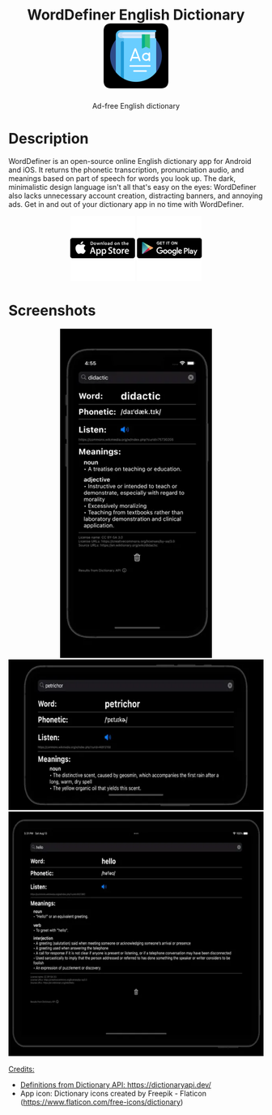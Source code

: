 <h1 align="center">
  WordDefiner English Dictionary
  <br>
  <a href="https://apps.apple.com/app/worddefiner-english-dictionary/id1637774027"><img alt="icon" width="128" height="128" src="readme_icon.png"></a>
</h1>
<div align="center">
  Ad-free English dictionary
</div>

# Description

WordDefiner is an open-source online English dictionary app for Android and iOS. It returns the phonetic transcription, pronunciation audio, and meanings based on part of speech for words you look up. The dark, minimalistic design language isn't all that's easy on the eyes: WordDefiner also lacks unnecessary account creation, distracting banners, and annoying ads. Get in and out of your dictionary app in no time with WordDefiner.

<div align="center">
    <img alt="AppStoreButton" width="128" height="128" src="ListingMaterials\app_store_button_128x128.png"> <img alt="PlayStoreButton" width="128" height="128" src="ListingMaterials\play_store_button_128x128.png">
</div>

# Screenshots

<div align="center">
    <a href="https://apps.apple.com/app/worddefiner-english-dictionary/id1637774027"><img alt="Screenshot" width="300" height="649" src="screenshots/iphone_portrait.webp">
    <a href="https://play.google.com/store/apps/details?id=com.nocturnaldevlab.WordDefiner"> 
    <img alt="icon" width="643" height="297" src="screenshots/iphone_landscape.webp"> <img alt="icon" width="643" height="482" src="screenshots/ipad_landscape.webp">
</div>

Credits:

- Definitions from Dictionary API: https://dictionaryapi.dev/
- App icon: Dictionary icons created by Freepik - Flaticon (https://www.flaticon.com/free-icons/dictionary)
